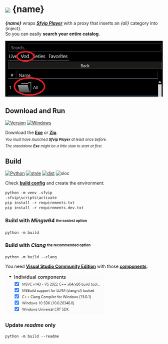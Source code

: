 # <img src="{ico_link}" width="40" align="center"> {name}

***{name}*** wraps ***[Sfvip Player](https://serbianforum-org.translate.goog/threads/sf-vip-plejer.878393/?_x_tr_sl=sr&_x_tr_tl=en)*** with a proxy that inserts an _{all}_ category into {inject}.  
So you can easily **search your entire catalog**.

<img src="ressources/all.png">

## Download and Run
[![Version](https://img.shields.io/badge/Version-{version}-informational)](https://github.com/{github_path}/raw/master/{exe_link})
[![Windows](https://img.shields.io/badge/Windows-x64-white)](https://www.microsoft.com/windows/)

Download the [**Exe**](https://github.com/{github_path}/raw/master/{exe_link})
or [**Zip**](https://github.com/{github_path}/raw/master/{archive_link}).  
<sub>_You must have launched **Sfvip Player** at least once before._</sub>  
<sub>_The standalone **Exe** might be a little slow to start at first._</sub>
## Build
[![Python](https://img.shields.io/badge/Python-3.11-fbdf79)](https://www.python.org/downloads/release/python-3113/)
[![style](https://img.shields.io/badge/Style-Black-000000)](https://github.com/psf/black)
[![dist](https://img.shields.io/badge/Dist-Nuitka-lightgrey)](https://nuitka.net/)
![sloc](https://tokei.rs/b1/github/{github_path}?category=code)

Check [**build config**](build_config.py) and create the environment:
```console
python -m venv .sfvip
.sfvip\scripts\activate
pip install -r requirements.txt
pip install -r requirements.dev.txt
```
### Build with ***Mingw64*** <sub><sup>the easiest option</sup></sub>
```console
python -m build
```
### Build with ***Clang*** <sub><sup>the recommended option</sup></sub>
```console
python -m build --clang
```
You need [**Visual Studio Community Edition**](https://www.visualstudio.com/en-us/downloads/download-visual-studio-vs.aspx) with those [**components**](ressources/.vsconfig):

<img src="ressources/VS.png">  

### Update ***readme*** only
```console
python -m build --readme
```
